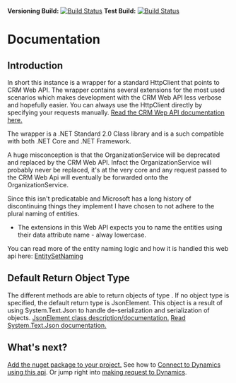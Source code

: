 **Versioning Build:** [![Build Status](https://peterpilot.visualstudio.com/PP.Xrm/_apis/build/status/PP.Xrm%20Release?branchName=master)](https://peterpilot.visualstudio.com/PP.Xrm/_build/latest?definitionId=6&branchName=master) **Test Build:** [![Build Status](https://peterpilot.visualstudio.com/PP.Xrm/_apis/build/status/PP.Xrm?branchName=master)](https://peterpilot.visualstudio.com/PP.Xrm/_build/latest?definitionId=5&branchName=master)
# Documentation



## Introduction
In short this instance is a wrapper for a standard HttpClient that points to CRM Web API.
The wrapper contains several extensions for the most used scenarios which makes development with the CRM Web API less verbose and hopefully easier.
You can always use the HttpClient directly by specifying your requests manually.
[Read the CRM Wep API documentation here.](https://docs.microsoft.com/en-us/powerapps/developer/common-data-service/webapi/overview)

The wrapper is a .NET Standard 2.0 Class library and is a such compatible with both .NET Core and .NET Framework.

A huge misconception is that the OrganizationService will be deprecated and replaced by the CRM Web API.
Infact the OrganizationService will probably never be replaced, it's at the very core and any request passed
to the CRM Web Api will eventually be forwarded onto the OrganizationService.




Since this isn't predicatable and Microsoft has a long history of discontinuing things they implement I have chosen to not adhere to the plural naming of entities.
- The extensions in this Web API expects you to name the entities using their data attribute name - alway lowercase.

You can read more of the entity naming logic and how it is handled this web api here:
[EntitySetNaming](/ReadMe/EntitySetNaming)

## Default Return Object Type
The different methods are able to return objects of type <T>. If no object type is specified, the default return type is JsonElement. This object is a result of using System.Text.Json to handle de-serialization and serialization of objects.
[JsonElement class description/documentation.](https://docs.microsoft.com/en-us/dotnet/api/system.text.json.jsonelement?view=netcore-3.1)
[Read System.Text.Json documentation.](https://docs.microsoft.com/en-us/dotnet/standard/serialization/system-text-json-how-to) 

## What's next?
[Add the nuget package to your project.](/Adding-Nuget-to-your-project)
See how to [Connect to Dynamics using this api](/How-To-|-Basics/Connect-to-CRM).
Or jump right into [making request to Dynamics](/How-To-|-Basics/Create-Entity).









